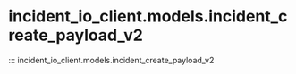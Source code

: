 # incident_io_client.models.incident_create_payload_v2

::: incident_io_client.models.incident_create_payload_v2
